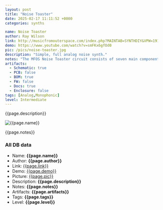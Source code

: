 ```yaml
---
layout: post
title: "Noise Toaster"
date: 2025-02-17 11:11:52 +0000
categories: synths

name: Noise Toaster
author: Ray Wilson
link: http://musicfromouterspace.com/index.php?MAINTAB=SYNTHDIY&VPW=1910&VPH=871
demo: https://www.youtube.com/watch?v=smFKx6gfOd0
pic: /pics/noise-toaster.jpg
description: "Simple, full analog noise synth."
notes: "The MFOS Noise Toaster circuit consists of seven main components: a voltage controlled oscillator (VCO), a white noise generator, a voltage controlled low pass filter (VCF), a low frequency oscillator (LFO), a simple AR envelope generator (AREG), a simple voltage controlled amplifier (VCA), and a one watt amplifier that drives a small speaker. The unit is powered by one nine volt battery and due to the low current drain of the LM324 (Lo-Power Quad Op Amp) it gets a lot of miles out of a nine volt battery."
artifacts:
  - Schematic: true
  - PCB: false
  - BOM: true
  - FW: false
  - Docs: true
  - Enclosure: false
tags: [Analog,Monophonic]
level: Intermediate
---
```


{{page.description}}

![{{page.name}}]({{page.pic}})

{{page.notes}}

### All DB data
- Name: **{{page.name}}**
- Author: **{{page.author}}**
- Link: [{{page.link}}]({{page.link}})
- Demo: [{{page.demo}}]({{page.demo}})
- Picture: [{{page.pic}}]({{page.pic}})
- Description: **{{page.description}}**
- Notes: **{{page.notes}}**
- Artifacts: **{{page.artifacts}}**
- Tags: **{{page.tags}}**
- Level: **{{page.level}}**
